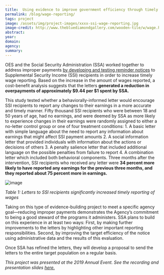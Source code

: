 ```yaml
---
title:  Using evidence to improve government efficiency through timely wage reporting
permalink: /blog/wage-reporting/
tags: project
image: /assets/img/project-images/xxxx-ssi-wage-reporting.jpg
image-credit: http://www.thebluediamondgallery.com/wooden-tile/w/wage.html
abstract:
year:
domain:
agency:
summary:
---
```


OES and the Social Security Administration (SSA) worked together to address improper payments <a href="https://oes.gsa.gov/projects/ssi-wage-reporting/">by developing and testing reminder notices</a> to Supplemental Security Income (SSI) recipients in order to increase timely wage reporting. Based on the increase in the amount of wages reported, a cost-benefit analysis suggests that the letters **generated a reduction in overpayments of approximately $9.44 per $1 spent by SSA.**

This study tested whether a behaviorally-informed letter would encourage SSI recipients to report any changes to their earnings in a more accurate and timely manner. Fifty thousand SSI recipients who were between 18 and 50 years of age, had no earnings, and were deemed by SSA as more likely to experience changes in their earnings were randomly assigned to either a no-letter control group or one of four treatment conditions: 
    1. A basic letter with simple language about the need to report any information about earnings that might affect SSI payment amounts
    2. A social information letter that provided individuals with information about the actions or decisions of others
    3. A penalty salience letter that included additional language on the possible penalties from failure to report
    4. A combination letter which included both behavioral components. 
 Three months after the intervention, SSI recipients who received any letter were **34 percent more likely to have reported any earnings for the previous three months, and they reported about 75 percent more in earnings.**

![image]({{site.baseurl}}/assets/img/project-images/blog3table1.png)

*Table 1: Letters to SSI recipients significantly increased timely reporting of wages*

Taking on this type of evidence-building project to meet a specific agency goal—reducing improper payments demonstrates the Agency’s commitment to being a good steward of the programs it administers. SSA plans to build on this experience in at least two ways: 
First, by making further improvements to the letters by highlighting other important reporting responsibilities. 
Second, by improving the target efficiency of the notice using administrative data and the results of this evaluation. 

Once SSA has refined the letters, they will develop a proposal to send the letters to the entire target population on a regular basis.  

*This project was presented at the 2019 Annual Event. See the recording and presentation slides <a href="https://oes.gsa.gov/2019annualevent/">here.</a>*
